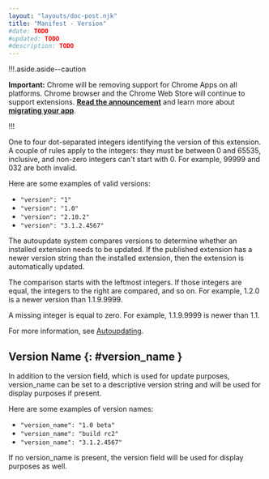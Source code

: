 ```yaml
---
layout: "layouts/doc-post.njk"
title: "Manifest - Version"
#date: TODO
#updated: TODO
#description: TODO
---
```


!!!.aside.aside--caution

**Important:** Chrome will be removing support for Chrome Apps on all platforms. Chrome browser and
the Chrome Web Store will continue to support extensions. [**Read the announcement**][1] and learn
more about [**migrating your app**][2].

!!!

One to four dot-separated integers identifying the version of this extension. A couple of rules
apply to the integers: they must be between 0 and 65535, inclusive, and non-zero integers can't
start with 0. For example, 99999 and 032 are both invalid.

Here are some examples of valid versions:

- `"version": "1"`
- `"version": "1.0"`
- `"version": "2.10.2"`
- `"version": "3.1.2.4567"`

The autoupdate system compares versions to determine whether an installed extension needs to be
updated. If the published extension has a newer version string than the installed extension, then
the extension is automatically updated.

The comparison starts with the leftmost integers. If those integers are equal, the integers to the
right are compared, and so on. For example, 1.2.0 is a newer version than 1.1.9.9999.

A missing integer is equal to zero. For example, 1.1.9.9999 is newer than 1.1.

For more information, see [Autoupdating][3].

## Version Name {: #version_name }

In addition to the version field, which is used for update purposes, version_name can be set to a
descriptive version string and will be used for display purposes if present.

Here are some examples of version names:

- `"version_name": "1.0 beta"`
- `"version_name": "build rc2"`
- `"version_name": "3.1.2.4567"`

If no version_name is present, the version field will be used for display purposes as well.

[1]: https://blog.chromium.org/2020/01/moving-forward-from-chrome-apps.html
[2]: https://developers.chrome.com/apps/migration
[3]: https://developer.chrome.com/extensions/autoupdate
